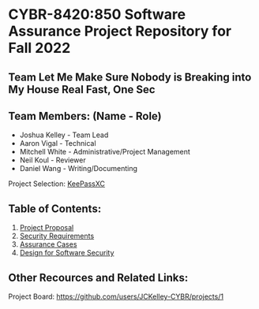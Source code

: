 # CYBR-8420:850 Software Assurance Project Repository for Fall 2022

## Team Let Me Make Sure Nobody is Breaking into My House Real Fast, One Sec

## Team Members: (Name - Role)
- Joshua Kelley - Team Lead
- Aaron Vigal - Technical
- Mitchell White - Administrative/Project Management
- Neil Koul - Reviewer
- Daniel Wang - Writing/Documenting

Project Selection: [KeePassXC](https://github.com/keepassxreboot/keepassxc)

## Table of Contents:

1. [Project Proposal](https://github.com/JCKelley-CYBR/CYBR-8420-SoftwareAssurance/blob/main/ProjectProposal.md)
2. [Security Requirements](https://github.com/JCKelley-CYBR/CYBR-8420-SoftwareAssurance/blob/main/SecurityRequirements.md)
3. [Assurance Cases](https://github.com/JCKelley-CYBR/CYBR-8420-SoftwareAssurance/blob/main/AssuranceCases.md)
4. [Design for Software Security](https://github.com/JCKelley-CYBR/CYBR-8420-SoftwareAssurance/blob/main/AssuranceCases.md)
## Other Recources and Related Links:
Project Board: https://github.com/users/JCKelley-CYBR/projects/1
